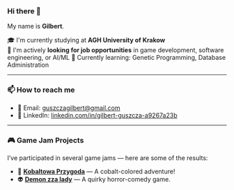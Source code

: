 ### Hi there 👋  
My name is **Gilbert**.

🎓 I'm currently studying at **AGH University of Krakow**  
💼 I'm actively **looking for job opportunities** in game development, software engineering, or AI/ML
🌱 Currently learning: Genetic Programming, Database Administration  

---

### 📫 How to reach me
- 📧 Email: guszczagilbert@gmail.com  
- 🔗 LinkedIn: [linkedin.com/in/gilbert-guszcza-a9267a23b](https://www.linkedin.com/in/gilbert-guszcza-a9267a23b)

---

### 🎮 Game Jam Projects
I’ve participated in several game jams — here are some of the results:

- 🔨 [**Kobaltowa Przygoda**](https://pitahaya-games.itch.io/kobaltowa-przygoda) — A cobalt-colored adventure!
- 👽 [**Demon zza lady**](https://pitahaya-games.itch.io/demon-zza-lady) — A quirky horror-comedy game.
